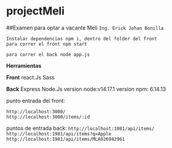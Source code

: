 # projectMeli
##Examen para optar a vacante Meli
`Ing. Erick Johan Bonilla`
~~~~
Instalar dependencias npm i, dentro del folder del front
para correr el front npm start

para correr el back node app.js
~~~~
**Herramientas**

**Front**
react.Js
Sass

**Back**
Express
Node.Js
version node:v14.17.1
version npm: 6.14.13

punto entrada del front:
~~~~
http://localhost:3000/
http://localhost:3000/items/:id
~~~~

puntos de entrada back: 
`http://localhost:1981/api/items/
http://localhost:1981/api/items?q=Apple
http://localhost:1981/api/items/MLA926942961`
